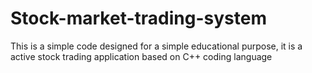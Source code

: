 # Stock-market-trading-system
This is a simple code designed for a simple educational purpose, it is a active stock trading application based on C++ coding language
